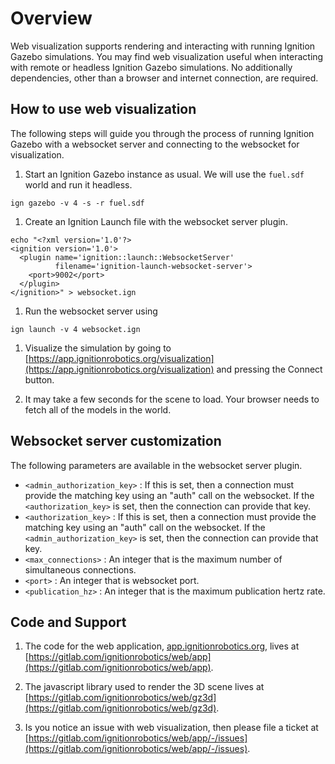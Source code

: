 # Overview

Web visualization supports rendering and interacting with running Ignition
Gazebo simulations. You may find web visualization useful
when interacting with remote or headless Ignition Gazebo simulations. No
additionally dependencies, other than a browser and internet connection, are
required.

## How to use web visualization

The following steps will guide you through the process of running Ignition
Gazebo with a websocket server and connecting to the websocket for
visualization. 

1. Start an Ignition Gazebo instance as usual. We will use the `fuel.sdf`
   world and run it headless.
```
ign gazebo -v 4 -s -r fuel.sdf
```

1. Create an Ignition Launch file with the websocket server plugin.
```
echo "<?xml version='1.0'?>
<ignition version='1.0'>
  <plugin name='ignition::launch::WebsocketServer'
          filename='ignition-launch-websocket-server'>
    <port>9002</port>
  </plugin>
</ignition>" > websocket.ign
```

1. Run the websocket server using
```
ign launch -v 4 websocket.ign
```

1. Visualize the simulation by going to
   [https://app.ignitionrobotics.org/visualization](https://app.ignitionrobotics.org/visualization) and pressing the Connect button.

1. It may take a few seconds for the scene to load. Your browser needs to
   fetch all of the models in the world.

## Websocket server customization

The following parameters are available in the websocket server plugin.

  * `<admin_authorization_key>` : If this is set, then a connection must provide the matching key using an "auth" call on the websocket. If the `<authorization_key>` is set, then the connection can provide that key.
  * `<authorization_key>` : If this is set, then a connection must provide the
matching key using an "auth" call on the websocket. If the `<admin_authorization_key>` is set, then the connection can provide that key.
  * `<max_connections>` : An integer that is the maximum number of simultaneous connections.
  * `<port>` : An integer that is websocket port.
  * `<publication_hz>` : An integer that is the maximum publication hertz rate.

## Code and Support

1. The code for the web application,
   [app.ignitionrobotics.org](https://app.ignitionrobotics.org), lives at
   [https://gitlab.com/ignitionrobotics/web/app](https://gitlab.com/ignitionrobotics/web/app).

1. The javascript library used to render the 3D scene lives at
   [https://gitlab.com/ignitionrobotics/web/gz3d](https://gitlab.com/ignitionrobotics/web/gz3d).

1. Is you notice an issue with web visualization, then please
   file a ticket at
   [https://gitlab.com/ignitionrobotics/web/app/-/issues](https://gitlab.com/ignitionrobotics/web/app/-/issues).
